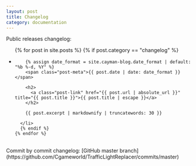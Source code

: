 ```yaml
---
layout: post
title: Changelog
category: documentation
---
```


Public releases changelog:
  <ul class="post-list">
    {% for post in site.posts %}
    {% if post.category == "changelog" %}
      <li>

        {% assign date_format = site.cayman-blog.date_format | default: "%b %-d, %Y" %}
        <span class="post-meta">{{ post.date | date: date_format }}</span>

        <h2>
          <a class="post-link" href="{{ post.url | absolute_url }}" title="{{ post.title }}">{{ post.title | escape }}</a>
        </h2>

        {{ post.excerpt | markdownify | truncatewords: 30 }}

      </li>
      {% endif %}
    {% endfor %}
  </ul>

<br>
  Commit by commit changelog: [GitHub master branch](https://github.com/Cgameworld/TrafficLightReplacer/commits/master)
<br><br>
